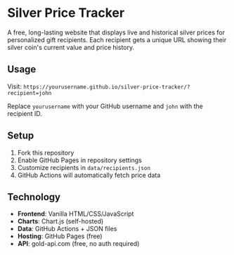 # Silver Price Tracker

A free, long-lasting website that displays live and historical silver prices for personalized gift recipients. Each recipient gets a unique URL showing their silver coin's current value and price history.


## Usage

Visit: `https://yourusername.github.io/silver-price-tracker/?recipient=john`

Replace `yourusername` with your GitHub username and `john` with the recipient ID.

## Setup

1. Fork this repository
2. Enable GitHub Pages in repository settings
3. Customize recipients in `data/recipients.json`
4. GitHub Actions will automatically fetch price data

## Technology

- **Frontend**: Vanilla HTML/CSS/JavaScript
- **Charts**: Chart.js (self-hosted)
- **Data**: GitHub Actions + JSON files
- **Hosting**: GitHub Pages (free)
- **API**: gold-api.com (free, no auth required)
